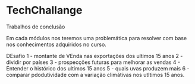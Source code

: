 # TechChallange
 Trabalhos de conclusão

 Em cada módulos nos teremos uma problemática para resolver com base nos conhecimentos adquiridos no curso.

DEsafio
1 - montante de VEnda nas exportações dos ultimos 15 anos
2 - dividir por países
3 - prospecções futuras para melhorar as vendas
4 - Entender o histórico dos ultimos 15 anos
5 - quais uvas produzem mais
6 - comparar pdodutividade com a variação climátivas nos utltimos 15 anos.
